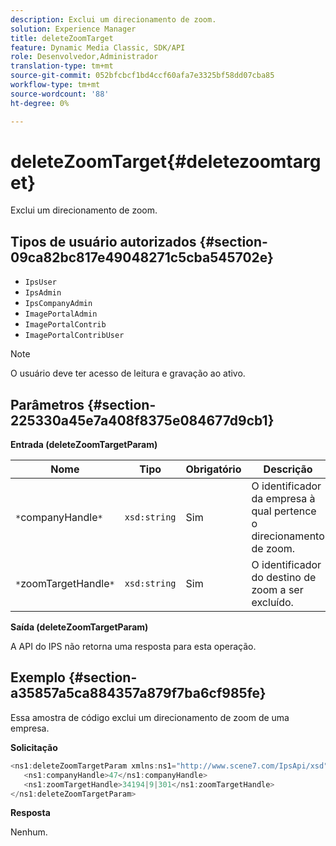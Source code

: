 ```yaml
---
description: Exclui um direcionamento de zoom.
solution: Experience Manager
title: deleteZoomTarget
feature: Dynamic Media Classic, SDK/API
role: Desenvolvedor,Administrador
translation-type: tm+mt
source-git-commit: 052bfcbcf1bd4ccf60afa7e3325bf58dd07cba85
workflow-type: tm+mt
source-wordcount: '88'
ht-degree: 0%

---
```



# deleteZoomTarget{#deletezoomtarget}

Exclui um direcionamento de zoom.

## Tipos de usuário autorizados {#section-09ca82bc817e49048271c5cba545702e}

* `IpsUser`
* `IpsAdmin`
* `IpsCompanyAdmin`
* `ImagePortalAdmin`
* `ImagePortalContrib`
* `ImagePortalContribUser`

>[!NOTE]
>
>O usuário deve ter acesso de leitura e gravação ao ativo.

## Parâmetros {#section-225330a45e7a408f8375e084677d9cb1}

**Entrada (deleteZoomTargetParam)**

| Nome | Tipo | Obrigatório | Descrição |
|---|---|---|---|
| `*`companyHandle`*` | `xsd:string` | Sim | O identificador da empresa à qual pertence o direcionamento de zoom. |
| `*`zoomTargetHandle`*` | `xsd:string` | Sim | O identificador do destino de zoom a ser excluído. |

**Saída (deleteZoomTargetParam)**

A API do IPS não retorna uma resposta para esta operação.

## Exemplo {#section-a35857a5ca884357a879f7ba6cf985fe}

Essa amostra de código exclui um direcionamento de zoom de uma empresa.

**Solicitação**

```java
<ns1:deleteZoomTargetParam xmlns:ns1="http://www.scene7.com/IpsApi/xsd">
   <ns1:companyHandle>47</ns1:companyHandle>
   <ns1:zoomTargetHandle>34194|9|301</ns1:zoomTargetHandle>
</ns1:deleteZoomTargetParam>
```

**Resposta**

Nenhum.
